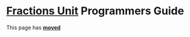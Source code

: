 # [Fractions Unit](../Fractions.md) Programmers Guide

This page has [**moved**](https://lib-docs.delphidabbler.com/Fractions/0/API)